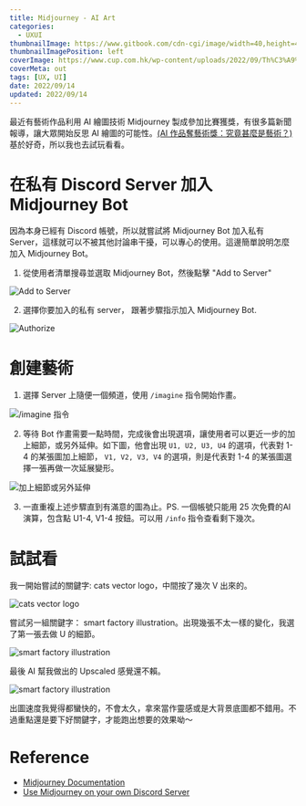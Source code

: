 ```yaml
---
title: Midjourney - AI Art
categories:
  - UXUI
thumbnailImage: https://www.gitbook.com/cdn-cgi/image/width=40,height=40,fit=contain,dpr=2,format=auto/https%3A%2F%2F366511654-files.gitbook.io%2F~%2Ffiles%2Fv0%2Fb%2Fgitbook-x-prod.appspot.com%2Fo%2Fspaces%252F6Bl9seaj2HHrtdPiMKPI%252Ficon%252FZsAR24JQyZWqom2XGgji%252Funknown-7.png%3Falt%3Dmedia%26token%3Ddef5d2e9-0c43-46cc-b5cb-bf2cb626f3d9
thumbnailImagePosition: left
coverImage: https://www.cup.com.hk/wp-content/uploads/2022/09/Th%C3%A9%C3%A2tre_D%E2%80%99op%C3%A9ra_Spatial.jpg
coverMeta: out
tags: [UX, UI]
date: 2022/09/14
updated: 2022/09/14
---
```


最近有藝術作品利用 AI 繪圖技術 Midjourney 製成參加比賽獲獎，有很多篇新聞報導，讓大眾開始反思 AI 繪圖的可能性。[(AI 作品奪藝術獎：究竟甚麼是藝術？)](https://www.cup.com.hk/2022/09/06/midjourney-ai-artwork/) 基於好奇，所以我也去試玩看看。

<!--more-->

# 在私有 Discord Server 加入 Midjourney Bot

因為本身已經有 Discord 帳號，所以就嘗試將 Midjourney Bot 加入私有 Server，這樣就可以不被其他討論串干擾，可以專心的使用。這邊簡單說明怎麼加入 Midjourney Bot。

1. 從使用者清單搜尋並選取 Midjourney Bot，然後點擊 "Add to Server"

![Add to Server](https://366511654-files.gitbook.io/~/files/v0/b/gitbook-x-prod.appspot.com/o/spaces%2F6Bl9seaj2HHrtdPiMKPI%2Fuploads%2FxcZv42rRdX0h1jAdozx9%2FMJ_BotInvite.png?alt=media&token=5457b2d2-6c4e-446a-b8d1-37cf195b8653)

2. 選擇你要加入的私有 server， 跟著步驟指示加入 Midjourney Bot.

![Authorize](https://366511654-files.gitbook.io/~/files/v0/b/gitbook-x-prod.appspot.com/o/spaces%2F6Bl9seaj2HHrtdPiMKPI%2Fuploads%2FAUtdCvJ2CTV8HJb596Xk%2FMJ_AuthorizeBot.png?alt=media&token=18ec7508-4d43-4aab-b25c-c0f8558d473a)

# 創建藝術

1. 選擇 Server 上隨便一個頻道，使用 `/imagine` 指令開始作畫。

![/imagine 指令](https://366511654-files.gitbook.io/~/files/v0/b/gitbook-x-prod.appspot.com/o/spaces%2F6Bl9seaj2HHrtdPiMKPI%2Fuploads%2FIujTWOvV8MHvoMuAdhQI%2Fimagine_command_popup_click.gif?alt=media&token=3a15d252-3068-4713-9a47-2deb32c3bcdd)

2. 等待 Bot 作畫需要一點時間，完成後會出現選項，讓使用者可以更近一步的加上細節，或另外延伸。如下圖，他會出現 `U1, U2, U3, U4` 的選項，代表對 1-4 的某張圖加上細節， `V1, V2, V3, V4` 的選項，則是代表對 1-4 的某張圖選擇一張再做一次延展變形。

![加上細節或另外延伸](https://366511654-files.gitbook.io/~/files/v0/b/gitbook-x-prod.appspot.com/o/spaces%2F6Bl9seaj2HHrtdPiMKPI%2Fuploads%2FDMyymwMpj3lURSrF91RF%2F167755032-fe6935a9-b6a2-4b80-8f73-13916c170ceb.png?alt=media&token=718f14b7-8d9b-41de-899d-63dd705ef14a)

3. 一直重複上述步驟直到有滿意的圖為止。PS. 一個帳號只能用 25 次免費的AI 演算，包含點 U1-4, V1-4 按鈕。可以用 `/info` 指令查看剩下幾次。

# 試試看

我一開始嘗試的關鍵字: cats vector logo，中間按了幾次 V 出來的。

![cats vector logo](https://lh3.googleusercontent.com/pw/AL9nZEVoFt88KToDiW1JAVlQPcRPZMjBHQBo0T2k1xierdhuzSYTdpCTHoClCD2kNh4uYwHnrcwDmJ7An75Y6MILK81wDVDbNR1VTYOGauDn82pZ0dXglGwUbhDaAGPdhVB-0NEqTxO2okQvuaY3RL93A0igjg=w850-h1442-no?authuser=0)

嘗試另一組關鍵字： smart factory illustration。出現幾張不太一樣的變化，我選了第一張去做 U 的細節。

![smart factory illustration](https://lh3.googleusercontent.com/pw/AL9nZEUamIWByBx2AC56tbMJsSHBOLbjOigAZ1SDVwNFRoCltt_L0xmiUoCZQBXy6cyRZHxIDuROyRo3hgT65Wt1XbiqYF4sEcJdblxHxdZXQrNQM4l2RDl2t1-WSvvwil7KclS0ud8sR0bywH1KKO0tcgrLwg=w978-h1442-no?authuser=0)

最後 AI 幫我做出的 Upscaled 感覺還不賴。

![smart factory illustration](https://lh3.googleusercontent.com/pw/AL9nZEXEI51PW6upxKI-eGWRdeilwOYZVYVExCesea9tgXq6VjM6LXf6uyqB5ITzrS0G9E5s6uhvxO0BpPs_FULbLGeBkBtSr7xGB-CpwLsgKoVREpIddwIoecAuLbRLUnrDfgfNjbXa5hmwoOhq2yMtPhvJxA=w914-h1442-no?authuser=0)

出圖速度我覺得都蠻快的，不會太久，拿來當作靈感或是大背景底圖都不錯用。不過重點還是要下好關鍵字，才能跑出想要的效果呦～

# Reference

* [Midjourney Documentation](https://midjourney.gitbook.io/docs/)
* [Use Midjourney on your own Discord Server](https://midjourney.gitbook.io/docs/use-midjourney-on-your-own-discord-server)
